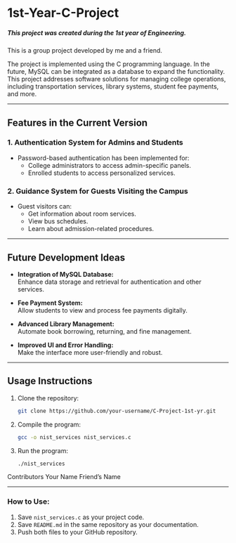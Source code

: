 # 1st-Year-C-Project

<h5>This project was created during the 1st year of Engineering.</h5>
<p>This is a group project developed by me and a friend.</p>

<p>The project is implemented using the C programming language. In the future, MySQL can be integrated as a database to expand the functionality. This project addresses software solutions for managing college operations, including transportation services, library systems, student fee payments, and more.</p>

---

## Features in the Current Version

### 1. **Authentication System for Admins and Students**
   - Password-based authentication has been implemented for:
     - College administrators to access admin-specific panels.
     - Enrolled students to access personalized services.

### 2. **Guidance System for Guests Visiting the Campus**
   - Guest visitors can:
     - Get information about room services.
     - View bus schedules.
     - Learn about admission-related procedures.

---

## Future Development Ideas
- **Integration of MySQL Database:**  
  Enhance data storage and retrieval for authentication and other services.
  
- **Fee Payment System:**  
  Allow students to view and process fee payments digitally.

- **Advanced Library Management:**  
  Automate book borrowing, returning, and fine management.

- **Improved UI and Error Handling:**  
  Make the interface more user-friendly and robust.

---

## Usage Instructions
1. Clone the repository:  
   ```bash
   git clone https://github.com/your-username/C-Project-1st-yr.git
2. Compile the program:
   ```bash
   gcc -o nist_services nist_services.c
3. Run the program:
   ```bash
   ./nist_services


Contributors
Your Name
Friend’s Name


---

### How to Use:
1. Save `nist_services.c` as your project code.
2. Save `README.md` in the same repository as your documentation.
3. Push both files to your GitHub repository.





